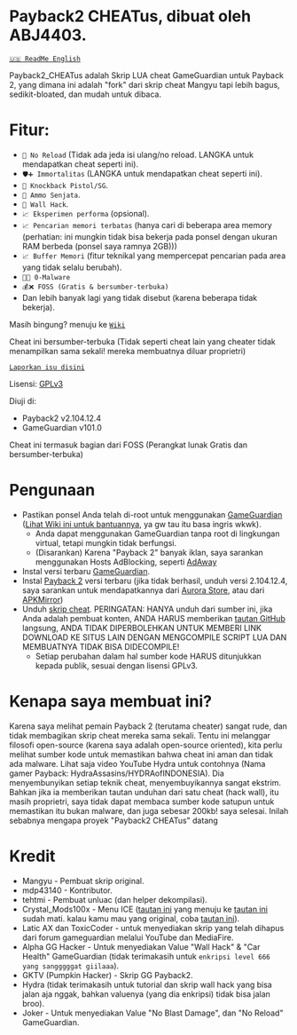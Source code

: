 # Payback2 CHEATus, dibuat oleh ABJ4403.
[`🇺🇸️ ReadMe English`](https://github.com/ABJ4403/Payback2_CHEATus)

Payback2_CHEATus adalah Skrip LUA cheat GameGuardian untuk Payback 2, yang dimana ini adalah "fork" dari skrip cheat Mangyu tapi lebih bagus, sedikit-bloated, dan mudah untuk dibaca.

# Fitur:
- `🔫 No Reload` (Tidak ada jeda isi ulang/no reload. LANGKA untuk mendapatkan cheat seperti ini).
- `🛡️➕️ Immortalitas` (LANGKA untuk mendapatkan cheat seperti ini).
- `🔫 Knockback Pistol/SG`.
- `🔫 Ammo Senjata`.
- `🧱 Wall Hack`.
- `📈️ Eksperimen performa` (opsional).
- `📈️ Pencarian memori terbatas` (hanya cari di beberapa area memory (perhatian: ini mungkin tidak bisa bekerja pada ponsel dengan ukuran RAM berbeda (ponsel saya ramnya 2GB)))
- `📈️ Buffer Memori` (fitur teknikal yang mempercepat pencarian pada area yang tidak selalu berubah).
- `🦠❌ 0-Malware`
- `💰❌ FOSS (Gratis & bersumber-terbuka)`
- Dan lebih banyak lagi yang tidak disebut (karena beberapa tidak bekerja).

Masih bingung? menuju ke [`Wiki`](https://github.com/ABJ4403/Payback2_CHEATus/wiki)

Cheat ini bersumber-terbuka (Tidak seperti cheat lain yang cheater tidak menampilkan sama sekali! mereka membuatnya diluar proprietri)

[`Laporkan isu disini`](https://github.com/ABJ4403/Payback2_CHEATus)

Lisensi: [GPLv3](https://gnu.org/licenses)

Diuji di:
- Payback2 v2.104.12.4
- GameGuardian v101.0

Cheat ini termasuk bagian dari FOSS (Perangkat lunak Gratis dan bersumber-terbuka)

# Pengunaan
- Pastikan ponsel Anda telah di-root untuk menggunakan [GameGuardian](https://gameguardian.net) ([Lihat Wiki ini untuk bantuannya](https://github.com/ABJ4403/Payback2_CHEATus/wiki/How-to-root-your-phone), ya gw tau itu basa ingris wkwk).
	- Anda dapat menggunakan GameGuardian tanpa root di lingkungan virtual, tetapi mungkin tidak berfungsi.
	- (Disarankan) Karena "Payback 2" banyak iklan, saya sarankan menggunakan Hosts AdBlocking, seperti [AdAway](https://awaway.org)
- Instal versi terbaru [GameGuardian](https://gameguardian.net).
- Instal [Payback 2](https://play.google.com/store/apps/details?id=net.apex_designs.payback2) versi terbaru (jika tidak berhasil, unduh versi 2.104.12.4, saya sarankan untuk mendapatkannya dari [Aurora Store](https://auroraoss.org), atau dari [APKMirror](https://apkmirror.com))
- Unduh [skrip cheat](https://github.com/ABJ4403/Payback2_CHEATus/blob/main/Payback2_CHEATus.lua?raw=true). PERINGATAN: HANYA unduh dari sumber ini, jika Anda adalah pembuat konten, ANDA HARUS memberikan [tautan GitHub](https://github.com/ABJ4403/Payback2_CHEATus) langsung, ANDA TIDAK DIPERBOLEHKAN UNTUK MEMBERI LINK DOWNLOAD KE SITUS LAIN DENGAN MENGCOMPILE SCRIPT LUA DAN MEMBUATNYA TIDAK BISA DIDECOMPILE!
	- Setiap perubahan dalam hal sumber kode HARUS ditunjukkan kepada publik, sesuai dengan lisensi GPLv3.

# Kenapa saya membuat ini?
Karena saya melihat pemain Payback 2 (terutama cheater) sangat rude, dan tidak membagikan skrip cheat mereka sama sekali. Tentu ini melanggar filosofi open-source (karena saya adalah open-source oriented), kita perlu melihat sumber kode untuk memastikan bahwa cheat ini aman dan tidak ada malware. Lihat saja video YouTube Hydra untuk contohnya (Nama gamer Payback: HydraAssasins/HYDRAofINDONESIA). Dia menyembunyikan setiap teknik cheat, menyembuyikannya sangat ekstrim. Bahkan jika ia memberikan tautan unduhan dari satu cheat (hack wall), itu masih proprietri, saya tidak dapat membaca sumber kode satupun untuk memastikan itu bukan malware, dan juga sebesar 200kb! saya selesai. Inilah sebabnya mengapa proyek "Payback2 CHEATus" datang

# Kredit
- Mangyu - Pembuat skrip original.
- mdp43140 - Kontributor.
- tehtmi - Pembuat unluac (dan helper dekompilasi).
- Crystal_Mods100x - Menu ICE ([tautan ini](https://gameguardian.net/forum/topic/25781-payback-2/?do=findComment&comment=116945) yang menuju ke [tautan ini](https://gameguardian.net/forum/applications/core/interface/file/attachment.php?id=18369) sudah mati. kalau kamu mau yang original, coba [tautan ini](https://www.mediafire.com/file/o1kgc0xbcjdyzac/%7B1.0%7D+PB+2.lua/file)).
- Latic AX dan ToxicCoder - untuk menyediakan skrip yang telah dihapus dari forum gameguardian melalui YouTube dan MediaFire.
- Alpha GG Hacker - Untuk menyediakan Value "Wall Hack" & "Car Health" GameGuardian (tidak terimakasih untuk `enkripsi level 666 yang sangggggat giilaaa`).
- GKTV (Pumpkin Hacker) - Skrip GG Payback2.
- Hydra (tidak terimakasih untuk tutorial dan skrip wall hack yang bisa jalan aja nggak, bahkan valuenya (yang dia enkripsi) tidak bisa jalan broo).
- Joker - Untuk menyediakan Value "No Blast Damage", dan "No Reload" GameGuardian.


